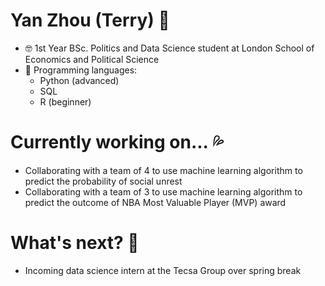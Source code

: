 # Yan Zhou (Terry) 👀 
- 🤓 1st Year BSc. Politics and Data Science student at London School of Economics and Political Science
- 💬 Programming languages: 
  - Python (advanced)
  - SQL 
  - R (beginner)

# Currently working on... 💦
- Collaborating with a team of 4 to use machine learning algorithm to predict the probability of social unrest 
- Collaborating with a team of 3 to use machine learning algorithm to predict the outcome of NBA Most Valuable Player (MVP) award 

# What's next? 💨 
- Incoming data science intern at the Tecsa Group over spring break 

<!--
**tz1211/tz1211** is a ✨ _special_ ✨ repository because its `README.md` (this file) appears on your GitHub profile.

Here are some ideas to get you started:

- 🔭 I’m currently working on ...
- 🌱 I’m currently learning ...
- 👯 I’m looking to collaborate on ...
- 🤔 I’m looking for help with ...
- 💬 Ask me about ...
- 📫 How to reach me: ...
- 😄 Pronouns: ...
- ⚡ Fun fact: ...
-->
